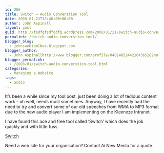 ```yaml
---
id: 206
title: Switch – Audio Converstion Tool
date: 2008-01-21T13:40:00+00:00
author: John Aspinall
layout: post
guid: http://fsdfgfsdfgdfg.wordpress.com/2008/01/21/switch-audio-converstion-tool/
permalink: /switch-audio-converstion-tool/
blogger_blog:
  - johnswebtoolbox.blogspot.com
blogger_author:
  - John Aspinallhttp://www.blogger.com/profile/04014852442164365282noreply@blogger.com
blogger_permalink:
  - /2008/01/switch-audio-converstion-tool.html
categories:
  - Managing a Website
tags:
  - audio
---
```

It&#8217;s been a while since my tool post, just been doing a lot of tedious content work &#8211; oh well, needs must sometimes. Anyway, I have recently had the need to try and convert some of our old speeches from WMA to MP3 format due to the new audio player I am implementing on the Kleeneze Intranet.

I have found this ace and free tool called &#8216;Switch&#8217; which does the job quickly and with little fuss.

[Switch](http://nch.com.au/switch/) 

<div class="blogger-post-footer">
  Need a web site for your organisation? Contact Ai New Media for a quote.
</div>